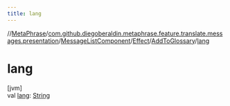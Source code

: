 ```yaml
---
title: lang
---
```

//[MetaPhrase](../../../../../index.html)/[com.github.diegoberaldin.metaphrase.feature.translate.messages.presentation](../../../index.html)/[MessageListComponent](../../index.html)/[Effect](../index.html)/[AddToGlossary](index.html)/[lang](lang.html)



# lang



[jvm]\
val [lang](lang.html): [String](https://kotlinlang.org/api/latest/jvm/stdlib/kotlin/-string/index.html)




